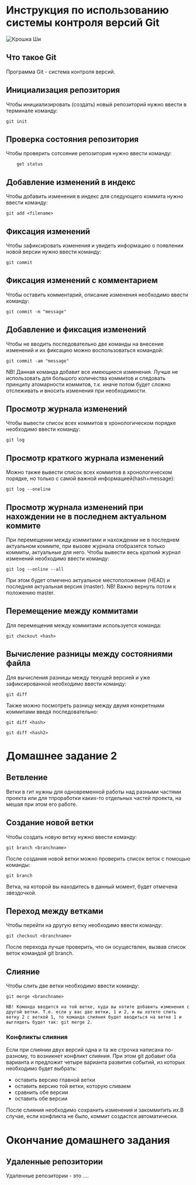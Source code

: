 # **Инструкция по использованию системы контроля версий Git**

![Крошка Ши](KroshkaShi.jpeg)

## Что такое Git

Программа Git - система контроля версий.

## Инициализация репозитория

Чтобы инициализировать (создать) новый репозиторий нужно ввести в терминале команду:

    git init

## Проверка состояния репозитория

Чтобы проверить сотсояние репозитория нужно ввести команду:

        get status
        
 ## Добавление изменений в индекс

 Чтобы добавить изменения в индекс для следующего коммита нужно ввести команду:
     
    git add <filename> 

## Фиксация изменений

Чтобы зафиксировать изменения и увидеть информацию о появлении новой версии нужно ввести команду:
    
    git commit

## Фиксация изменений с комментарием

Чтобы оставить комментарий, описание изменения необходимо ввести команду:
    
    git commit -m "message"

## Добавление и фиксация изменений

Чтобы не вводить последовательно две команды на внесение изменений и их фиксацию можно воспользоваться командой:

    git commit -am "message"

NB! Данная команда добавит все имеющиеся изменения. Лучше не использовать для большого количества коммитов и следовать принципу атомарности коммитов, т.к. иначе потом будет сложно отслеживать и вносить изменения при необходимости.

## Просмотр журнала изменений

Чтобы вывести список всех коммитов в хронологическом порядке необходимо ввести команду:

    git log

## Просмотр краткого журнала изменений

Можно также вывести список всех коммитов в хронологическом порядке, но только с самой важной информацией(hash+message):

    git log --oneline

## Просмотр журнала изменений при нахождении не в последнем актуальном коммите

При перемещении между коммитами и нахождении не в последнем актуальном коммите, при вызове журнала отобразятся только коммиты, актуальные для него. Чтобы вывести весь краткий журнал изменений необходимо ввести команду:

    git log --online --all

При этом будет отмечено актуальное местоположение (HEAD) и последняя актуальная версия (master). NB! Важно вернуть потом к положению master.

## Перемещение между коммитами

Для перемещения между коммитами используется команда:

    git checkout <hash>

## Вычисление разницы между состояниями файла

Для вычисления разницы между текущей версией и уже зафиксированной необходимо ввести команду:

    git diff

Также можно посмотреть разницу между двумя конкретными коммитами введя последовательно:

    git diff <hash>
    
    git diff <hash2>

# Домашнее задание 2

## Ветвление

Ветки в гит нужны для одновременной работы над разными частями проекта или для тпроработки каких-то отдельных частей проекта, на мешая при этом его работе.

## Создание новой ветки

Чтобы создать новую ветку нужно ввести команду:

    git branch <branchname>

После создания новой ветки можно проверить список веток с помощью команды:

    git branch

Ветка, на которой вы находитесь в данный момент, будет отмечена звездочкой. 

## Переход между ветками

Чтобы перейти на другую ветку необходимо ввести команду:

    git checkout <branchname>

После перехода лучше проверить, что он осуществлен, вызвав список веток командой git branch.

## Слияние

Чтобы слить две ветки необходимо ввести команду:

    git merge <branchname>

    NB! Команда вводится на той ветке, куда вы хотите добавить изменения с другой ветки. Т.е. если у вас две ветки, 1 и 2, и вы хотете слить ветку 2 с веткой 1, то команда слияния будет вводиться на ветке 1 и выглядеть будет так: git merge 2.

### Конфликты слияния

Если при слиянии двух версий одна и та же строчка написана по-разному, то возникнет конфликт слияния. При этом git добавит оба варианта и предложит четыре варианта развития событий, из которых необходимо будет выбрать:

* оставить версию главной ветки
* оставить версию той ветки, которую сливаем
* сравнить обе версии
* оставить обе версии

После слияния необходимо сохранить изменения и закоммитить их.В случае, если конфликта не было, коммит создастся автоматически.

# Окончание домашнего задания



## Удаленные репозитории

Удаленные репозитории - это ....









